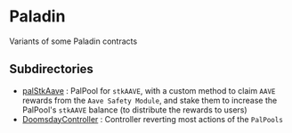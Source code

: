 # Paladin


Variants of some Paladin contracts


## Subdirectories

* [palStkAave](https://github.com/PaladinFinance/Paladin-Protocol/tree/main/contracts/variants/*.sol) : PalPool for `stkAAVE`, with a custom method to claim `AAVE` rewards from the `Aave Safety Module`, and stake them to increase the PalPool's `stkAAVE` balance (to distribute the rewards to users)
* [DoomsdayController](https://github.com/PaladinFinance/Paladin-Protocol/tree/main/contracts/variants/DoomsdayController.sol) : Controller reverting most actions of the `PalPools`
